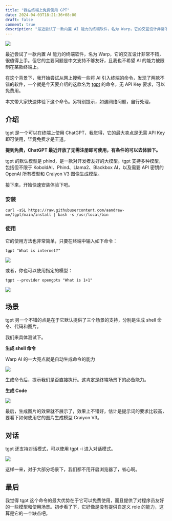 ```yaml
---
title: "我在终端上免费使用 GPT"
date: 2024-04-03T18:21:36+08:00
draft: false
comment: true
description: "最近尝试了一款内置 AI 能力的终端软件，名为 Warp，它的交互设计非常不错，很值得上手。但它的问题是中文不友好，且我也不希望 AI 的能力被限制在某款终端上。"
---
```


![](https://cdn.jsdelivr.net/gh/poloxue/images@2024-04/2024-04-03-aichat-in-terminal-01.png)

最近尝试了一款内置 AI 能力的终端软件，名为 Warp，它的交互设计非常不错，很值得上手。但它的主要问题是中文支持不够友好，且我也不希望 AI 的能力被限制在某款终端上。

在这个背景下，我开始尝试从网上搜索一些将 AI 引入终端的命令，发现了两款不错的软件，一个就是今天要介绍的这款名为 [tgpt](https://github.com/aandrew-me/tgpt) 的命令，无 API Key 要求，可以免费用。

本文带大家快速体验下这个命令。另特别提示，如遇网络问题，自行处理，

## 介绍

tgpt 是一个可以在终端上使用 ChatGPT，我觉得，它的最大卖点是无需 API Key 即可使用，毕竟免费才是王道。

**提到免费，ChatGPT 最近开放了无需注册即可使用，有条件的可以去体验下。**

tgpt 的默认模型是 phind，是一款对开发者友好的大模型。tgpt 支持多种模型，包括但不限于 KoboldAI、Phind、Llama2、Blackbox AI，以及需要 API 密钥的 OpenAI 所有模型和 Craiyon V3 图像生成模型。


接下来，开始快速安装体验下吧。

### 安装

```shell
curl -sSL https://raw.githubusercontent.com/aandrew-me/tgpt/main/install | bash -s /usr/local/bin
```

### 使用

它的使用方法也非常简单，只要在终端中输入如下命令：

```shell
tgpt "What is internet?"
```

![](https://cdn.jsdelivr.net/gh/poloxue/images@2024-04/2024-04-03-aichat-in-terminal-02.gif)

或者，你也可以使用指定的模型：

```shell
tgpt --provider opengpts "What is 1+1"
```

![](https://cdn.jsdelivr.net/gh/poloxue/images@2024-04/2024-04-03-aichat-in-terminal-03.gif)

## 场景

tgpt 另一个不错的点是在于它默认提供了三个场景的支持，分别是生成 shell 命令、代码和图片。

我们来具体测试下。

**生成 shell 命令**

Warp AI 的一大亮点就是自动生成命令的能力

![](https://cdn.jsdelivr.net/gh/poloxue/images@2024-04/2024-04-03-aichat-in-terminal-04.gif)

生成命令后，提示我们是否直接执行。这肯定是终端场景下的必备能力。

**生成 Code**

![](https://cdn.jsdelivr.net/gh/poloxue/images@2024-04/2024-04-03-aichat-in-terminal-05.gif)

最后，生成图片的效果就不展示了，效果上不错好，估计是提示词的要求比较高，要看下如何使用它的图片生成模型 Craiyon V3。

## 对话

tgpt 还支持对话模式，可以使用 tgpt -i 进入对话模式。

![](https://cdn.jsdelivr.net/gh/poloxue/images@2024-04/2024-04-03-aichat-in-terminal-06.gif)

这样一来，对于大部分场景下，我们都不用开启浏览器了，省心啊。

## 最后

我觉得 tgpt 这个命令的最大优势在于它可以免费使用，而且提供了对程序员友好的一些模型和使用场景。初步看了下，它好像是没有提供自定义 role 的能力，这算是它的一个缺点吧。


